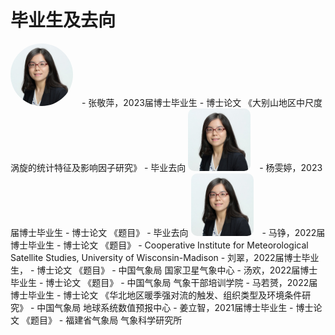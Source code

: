 # 毕业生及去向

<img src="images/avatar/zhangyuanchun.jpg" alt="zyc" width="100" style="border-radius: 100%; margin-right: 10px">
- 张敬萍，2023届博士毕业生
  - 博士论文 《大别山地区中尺度涡旋的统计特征及影响因子研究》
  - 毕业去向 
<img src="images/avatar/zhangyuanchun.jpg" alt="zyc" width="100" style="border-radius: 10%; margin-right: 10px">
- 杨雯婷，2023届博士毕业生
  - 博士论文 《题目》
  - 毕业去向 
<img src="images/avatar/zhangyuanchun.jpg" alt="zyc" width="100" style="border-radius: 10%; margin-right: 10px">
- 马铮，2022届博士毕业生
  - 博士论文 《题目》
  - Cooperative Institute for Meteorological Satellite Studies, University of Wisconsin-Madison
- 刘翠，2022届博士毕业生，
  - 博士论文 《题目》
  - 中国气象局 国家卫星气象中心
- 汤欢，2022届博士毕业生
  - 博士论文 《题目》
  - 中国气象局 气象干部培训学院
- 马若赟，2022届博士毕业生
  - 博士论文 《华北地区暖季强对流的触发、组织类型及环境条件研究》
  - 中国气象局 地球系统数值预报中心
- 姜立智，2021届博士毕业生
  - 博士论文 《题目》
  - 福建省气象局 气象科学研究所

<br><br><br>
